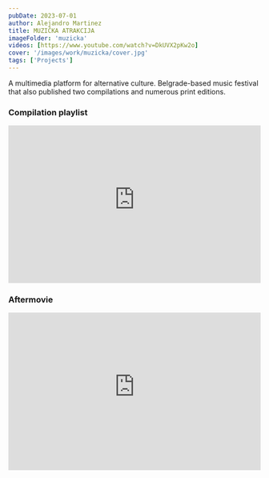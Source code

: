 ```yaml
---
pubDate: 2023-07-01
author: Alejandro Martinez
title: MUZIČKA ATRAKCIJA
imageFolder: 'muzicka'
videos: [https://www.youtube.com/watch?v=DkUVX2pKw2o]
cover: '/images/work/muzicka/cover.jpg'
tags: ['Projects']
---
```


A multimedia platform for alternative culture. Belgrade-based music festival that also published two compilations and numerous print editions.

### Compilation playlist
<iframe width="100%" height="315" src="https://www.youtube-nocookie.com/embed/videoseries?si=BGTmThMfAI4CDGU9&amp;controls=0&amp;list=PL399rd3kub8C3mcmWg3fUfTJfaQuRbOGP" title="YouTube video player" frameborder="0" allow="accelerometer; autoplay; clipboard-write; encrypted-media; gyroscope; picture-in-picture; web-share" referrerpolicy="strict-origin-when-cross-origin" allowfullscreen></iframe>

### Aftermovie
<iframe width="100%" height="315" src="https://www.youtube-nocookie.com/embed/bMkEerf6ue4?si=v9SwkDstk087izQP&amp;controls=0" title="YouTube video player" frameborder="0" allow="accelerometer; autoplay; clipboard-write; encrypted-media; gyroscope; picture-in-picture; web-share" referrerpolicy="strict-origin-when-cross-origin" allowfullscreen></iframe>